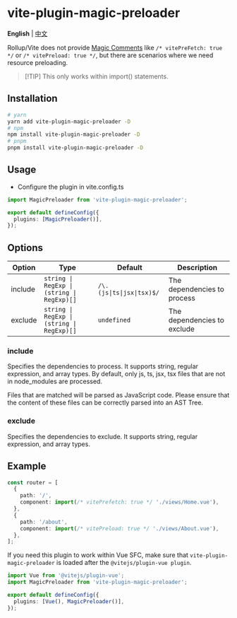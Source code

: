 # vite-plugin-magic-preloader

**English** | [中文](./README.zh_CN.md)

Rollup/Vite does not provide [Magic Comments](https://webpack.js.org/api/module-methods/#magic-comments) like `/* vitePreFetch: true */` or `/* vitePreload: true */`, but there are scenarios where we need resource preloading.

> [!TIP] This only works within import() statements.

## Installation

```bash
# yarn
yarn add vite-plugin-magic-preloader -D
# npm
npm install vite-plugin-magic-preloader -D
# pnpm
pnpm install vite-plugin-magic-preloader -D
```

## Usage

- Configure the plugin in vite.config.ts

```ts
import MagicPreloader from 'vite-plugin-magic-preloader';

export default defineConfig({
  plugins: [MagicPreloader()],
});
```

## Options

| Option  | Type                                       | Default                   | Description                 |
| ------- | ------------------------------------------ | ------------------------- | --------------------------- |
| include | `string \| RegExp \| (string \| RegExp)[]` | `/\.(js\|ts\|jsx\|tsx)$/` | The dependencies to process |
| exclude | `string \| RegExp \| (string \| RegExp)[]` | `undefined`               | The dependencies to exclude |

### include

Specifies the dependencies to process. It supports string, regular expression, and array types. By default, only js, ts, jsx, tsx files that are not in node_modules are processed.

Files that are matched will be parsed as JavaScript code. Please ensure that the content of these files can be correctly parsed into an AST Tree.

### exclude

Specifies the dependencies to exclude. It supports string, regular expression, and array types.

## Example

```ts
const router = [
  {
    path: '/',
    component: import(/* vitePrefetch: true */ './views/Home.vue'),
  },
  {
    path: '/about',
    component: import(/* vitePreload: true */ './views/About.vue'),
  },
];
```

If you need this plugin to work within Vue SFC, make sure that `vite-plugin-magic-preloader` is loaded after the `@vitejs/plugin-vue plugin`.

```ts
import Vue from '@vitejs/plugin-vue';
import MagicPreloader from 'vite-plugin-magic-preloader';

export default defineConfig({
  plugins: [Vue(), MagicPreloader()],
});
```
